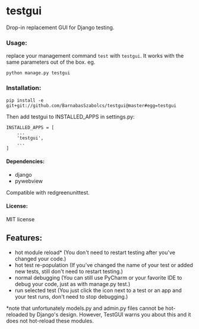 # testgui
Drop-in replacement GUI for Django testing.

### Usage:

replace your management command `test` with `testgui`. It works with the same parameters out of the box. eg.

    python manage.py testgui

### Installation:

    pip install -e git+git://github.com/BarnabasSzabolcs/testgui@master#egg=testgui

Then add testgui to INSTALLED_APPS in settings.py:

    INSTALLED_APPS = [
        ...
        'testgui',
        ...
    ]

#### Dependencies: 

 * django
 * pywebview

 Compatible with redgreenunittest.

#### License:

MIT license

## Features:

- hot module reload* (You don't need to restart testing after you've changed your code.)
- hot test re-population (If you've changed the name of your test or added new tests, still don't need to restart testing.)
- normal debugging (You can still use PyCharm or your favorite IDE to debug your code, just as with manage.py test.)
- run selected test (You just click the icon next to a test or an app and your test runs, don't need to stop debugging.)

*note that unfortunately models.py and admin.py files cannot be hot-reloaded by Django's design. 
However, TestGUI warns you about this and it does not hot-reload these modules.
